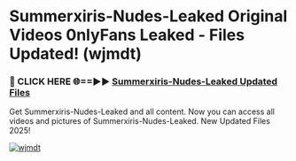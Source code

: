 # Summerxiris-Nudes-Leaked Original Videos 0nlyFans Leaked - Files Updated! (wjmdt)

<h3>🔴 CLICK HERE 🌐==►► <a href="https://tinyurl.com/4mcuefdz" rel="nofollow">Summerxiris-Nudes-Leaked Updated Files</a></h3>

Get Summerxiris-Nudes-Leaked and all content. Now you can access all videos and pictures of Summerxiris-Nudes-Leaked. New Updated Files 2025!

[![wjmdt](https://i.imgur.com/StAQSOY.gif)](https://tinyurl.com/4mcuefdz)
